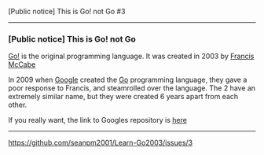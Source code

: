 [Public notice] This is Go! not Go #3

***

### [Public notice] This is Go! not Go

[Go!](https://github.com/fgmccabe/go/) is the original programming language. It was created in 2003 by [Francis McCabe](https://github.com/fgmccabe/) 

In 2009 when [Google](https://github.com/Google/) created the [Go](https://github.com/golang/go/) programming language, they gave a poor response to Francis, and steamrolled over the language. The 2 have an extremely similar name, but they were created 6 years apart from each other.

If you really want, the link to Googles repository is [here](https://github.com/golang/go/)

***

https://github.com/seanpm2001/Learn-Go2003/issues/3

